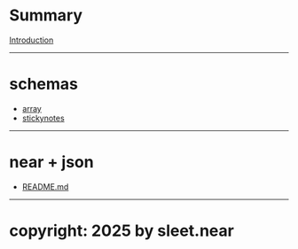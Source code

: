 # Summary

[Introduction](README.md)

---

# schemas

- [array](./array/README.md)
- [stickynotes](./stickynotes/README.md)

---

# near + json

- [README.md](./near/README.md)


---

# copyright: 2025 by sleet.near